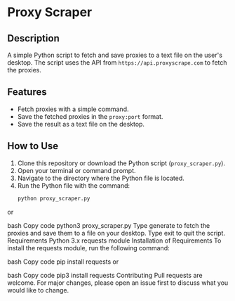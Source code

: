 # Proxy Scraper

## Description
A simple Python script to fetch and save proxies to a text file on the user's desktop. The script uses the API from `https://api.proxyscrape.com` to fetch the proxies.

## Features
- Fetch proxies with a simple command.
- Save the fetched proxies in the `proxy:port` format.
- Save the result as a text file on the desktop.

## How to Use
1. Clone this repository or download the Python script (`proxy_scraper.py`).
2. Open your terminal or command prompt.
3. Navigate to the directory where the Python file is located.
4. Run the Python file with the command:
   ```bash
   python proxy_scraper.py
or

bash
Copy code
python3 proxy_scraper.py
Type generate to fetch the proxies and save them to a file on your desktop.
Type exit to quit the script.
Requirements
Python 3.x
requests module
Installation of Requirements
To install the requests module, run the following command:

bash
Copy code
pip install requests
or

bash
Copy code
pip3 install requests
Contributing
Pull requests are welcome. For major changes, please open an issue first to discuss what you would like to change.
